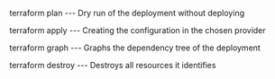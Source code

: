 
terraform plan --- Dry run of the deployment without deploying

terraform apply --- Creating the configuration in the chosen provider

terraform graph --- Graphs the dependency tree of the deployment 

terraform destroy --- Destroys all resources it identifies 

